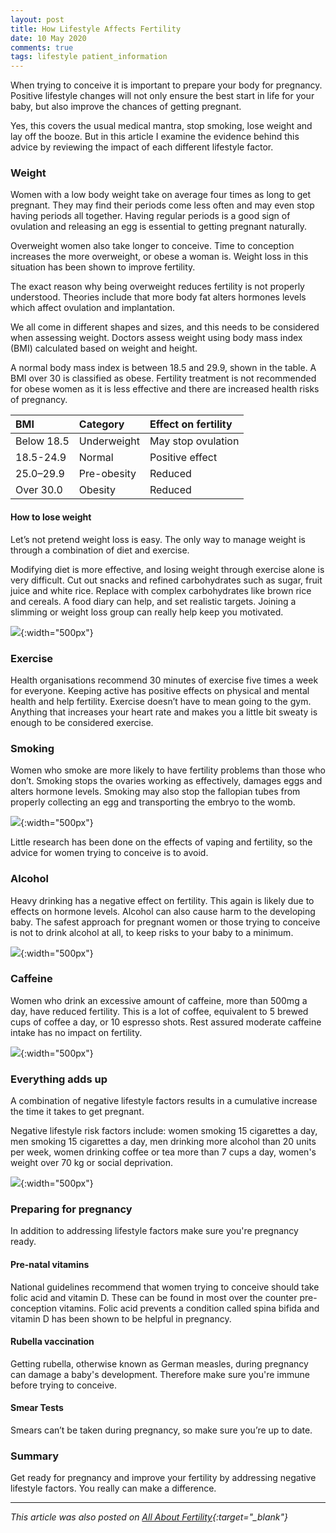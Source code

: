 ```yaml
---
layout: post
title: How Lifestyle Affects Fertility
date: 10 May 2020
comments: true
tags: lifestyle patient_information
---
```


When trying to conceive it is important to prepare your body for pregnancy. Positive lifestyle changes will not only ensure the best start in life for your baby, but also improve the chances of getting pregnant.

Yes, this covers the usual medical mantra, stop smoking, lose weight and lay off the booze. But in this article I examine the evidence behind this advice by reviewing the impact of each different lifestyle factor.

### Weight
Women with a low body weight take on average four times as long to get pregnant. They may find their periods come less often and may even stop having periods all together. Having regular periods is a good sign of ovulation and releasing an egg is essential to getting pregnant naturally.

Overweight women also take longer to conceive. Time to conception increases the more overweight, or obese a woman is. Weight loss in this situation has been shown to improve fertility. 

The exact reason why being overweight reduces fertility is not properly understood. Theories include that more body fat alters hormones levels which affect ovulation and implantation.

We all come in different shapes and sizes, and this needs to be considered when assessing weight. Doctors assess weight using body mass index (BMI) calculated based on weight and height.

A normal body mass index is between 18.5 and 29.9, shown in the table. A BMI over 30 is classified as obese. Fertility treatment is not recommended for obese women as it is less effective and there are increased health risks of pregnancy.

| BMI | Category | Effect on fertility |
|:--|:--|:--|
|Below 18.5|Underweight|May stop ovulation|
| 18.5-24.9 | Normal | Positive effect |
| 25.0–29.9 | Pre-obesity | Reduced |
| Over 30.0 | Obesity | Reduced |

#### How to lose weight
Let’s not pretend weight loss is easy. The only way to manage weight is through a combination of diet and exercise.
 
Modifying diet is more effective, and losing weight through exercise alone is very difficult. Cut out snacks and refined carbohydrates such as sugar, fruit juice and white rice. Replace with complex carbohydrates like brown rice and cereals. A food diary can help, and set realistic targets. Joining a slimming or weight loss group can really help keep you motivated.

![][2]{:width="500px"}

### Exercise
Health organisations recommend 30 minutes of exercise five times a week for everyone. Keeping active has positive effects on physical and mental health and help fertility. Exercise doesn’t have to mean going to the gym. Anything that increases your heart rate and makes you a little bit sweaty is enough to be considered exercise.

### Smoking
Women who smoke are more likely to have fertility problems than those who don’t. Smoking stops the ovaries working as effectively, damages eggs and alters hormone levels. Smoking may also stop the fallopian tubes from properly collecting an egg and transporting the embryo to the womb.

![][3]{:width="500px"}

Little research has been done on the effects of vaping and fertility, so the advice for women trying to conceive is to avoid.

### Alcohol
Heavy drinking has a negative effect on fertility. This again is likely due to effects on hormone levels. Alcohol can also cause harm to the developing baby. The safest approach for pregnant women or those trying to conceive is not to drink alcohol at all, to keep risks to your baby to a minimum.

![][4]{:width="500px"}

### Caffeine
Women who drink an excessive amount of caffeine, more than 500mg a day, have reduced fertility. This is a lot of coffee, equivalent to 5 brewed cups of coffee a day, or 10 espresso shots. Rest assured moderate caffeine intake has no impact on fertility.

![][5]{:width="500px"}


### Everything adds up
A combination of negative lifestyle factors results in a cumulative increase the time it takes to get pregnant.

Negative lifestyle risk factors include: women smoking 15 cigarettes a day, men smoking 15 cigarettes a day, men drinking more alcohol than 20 units per week, women drinking coffee or tea more than 7 cups a day, women's weight over 70 kg or social deprivation.

![][6]{:width="500px"}

### Preparing for pregnancy
In addition to addressing lifestyle factors make sure you're pregnancy ready.

#### Pre-natal vitamins
National guidelines recommend that women trying to conceive should take folic acid and vitamin D. These can be found in most over the counter pre-conception vitamins. Folic acid prevents a condition called spina bifida and vitamin D has been shown to be helpful in pregnancy.

#### Rubella vaccination
Getting rubella, otherwise known as German measles, during pregnancy can damage a baby's development. Therefore make sure you're immune before trying to conceive.

#### Smear Tests
Smears can’t be taken during pregnancy, so make sure you’re up to date.

### Summary
Get ready for pregnancy and improve your fertility by addressing negative lifestyle factors. You really can make a difference.

***

*This article was also posted on [All About Fertility][1]{:target="_blank"}*

[1]: https://all-about-fertility.com/how-lifestyle-affect-fertility-tips-to-improve-female-fertility/
[2]: /assets/images/weight-hassan.jpg
[3]: /assets/images/smoking-hassan.jpg
[4]: /assets/images/alcohol-hassan.jpg
[5]: /assets/images/caffeine-hassan.jpg
[6]: /assets/images/risk-factors-multiple-hassan.jpg